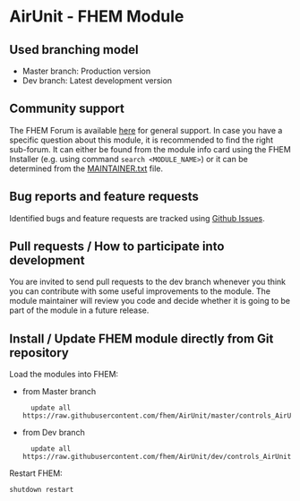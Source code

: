 # AirUnit - FHEM Module

## Used branching model
* Master branch: Production version
* Dev branch: Latest development version

## Community support
The FHEM Forum is available [here](https://forum.fhem.de/) for general support.
In case you have a specific question about this module, it is recommended to find the right sub-forum.
It can either be found from the module info card using the FHEM Installer (e.g. using command `search <MODULE_NAME>`) or it can be determined from the [MAINTAINER.txt](https://github.com/fhem/fhem-mirror/blob/master/fhem/MAINTAINER.txt) file.

## Bug reports and feature requests
Identified bugs and feature requests are tracked using [Github Issues](https://github.com/fhem/AirUnit/issues).

## Pull requests / How to participate into development
You are invited to send pull requests to the dev branch whenever you think you can contribute with some useful improvements to the module. The module maintainer will review you code and decide whether it is going to be part of the module in a future release.

## Install / Update FHEM module directly from Git repository

Load the modules into FHEM:

* from Master branch

        update all https://raw.githubusercontent.com/fhem/AirUnit/master/controls_AirUnit.txt
* from Dev branch

        update all https://raw.githubusercontent.com/fhem/AirUnit/dev/controls_AirUnit.txt

Restart FHEM:
    
    shutdown restart